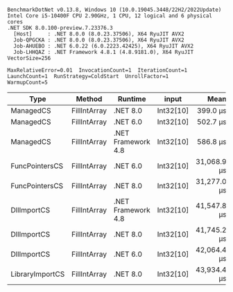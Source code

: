 ```

BenchmarkDotNet v0.13.8, Windows 10 (10.0.19045.3448/22H2/2022Update)
Intel Core i5-10400F CPU 2.90GHz, 1 CPU, 12 logical and 6 physical cores
.NET SDK 8.0.100-preview.7.23376.3
  [Host]     : .NET 8.0.0 (8.0.23.37506), X64 RyuJIT AVX2
  Job-QPGCKA : .NET 8.0.0 (8.0.23.37506), X64 RyuJIT AVX2
  Job-AHUEBO : .NET 6.0.22 (6.0.2223.42425), X64 RyuJIT AVX2
  Job-LHHQAZ : .NET Framework 4.8.1 (4.8.9181.0), X64 RyuJIT VectorSize=256

MaxRelativeError=0.01  InvocationCount=1  IterationCount=1  
LaunchCount=1  RunStrategy=ColdStart  UnrollFactor=1  
WarmupCount=5  

```
| Type            | Method       | Runtime            | input     | Mean        | Error | Median      | Min         | Max         | Allocated |
|---------------- |------------- |------------------- |---------- |------------:|------:|------------:|------------:|------------:|----------:|
| ManagedCS       | FillIntArray | .NET 8.0           | Int32[10] |    399.0 μs |    NA |    399.0 μs |    399.0 μs |    399.0 μs |     400 B |
| ManagedCS       | FillIntArray | .NET 6.0           | Int32[10] |    502.7 μs |    NA |    502.7 μs |    502.7 μs |    502.7 μs |     640 B |
| ManagedCS       | FillIntArray | .NET Framework 4.8 | Int32[10] |    586.8 μs |    NA |    586.8 μs |    586.8 μs |    586.8 μs |         - |
| FuncPointersCS  | FillIntArray | .NET 6.0           | Int32[10] | 31,068.9 μs |    NA | 31,068.9 μs | 31,068.9 μs | 31,068.9 μs |     640 B |
| FuncPointersCS  | FillIntArray | .NET 8.0           | Int32[10] | 31,277.0 μs |    NA | 31,277.0 μs | 31,277.0 μs | 31,277.0 μs |     400 B |
| DllImportCS     | FillIntArray | .NET Framework 4.8 | Int32[10] | 41,547.8 μs |    NA | 41,547.8 μs | 41,547.8 μs | 41,547.8 μs |         - |
| DllImportCS     | FillIntArray | .NET 8.0           | Int32[10] | 41,745.2 μs |    NA | 41,745.2 μs | 41,745.2 μs | 41,745.2 μs |     400 B |
| DllImportCS     | FillIntArray | .NET 6.0           | Int32[10] | 42,064.4 μs |    NA | 42,064.4 μs | 42,064.4 μs | 42,064.4 μs |     640 B |
| LibraryImportCS | FillIntArray | .NET 8.0           | Int32[10] | 43,934.4 μs |    NA | 43,934.4 μs | 43,934.4 μs | 43,934.4 μs |     400 B |
